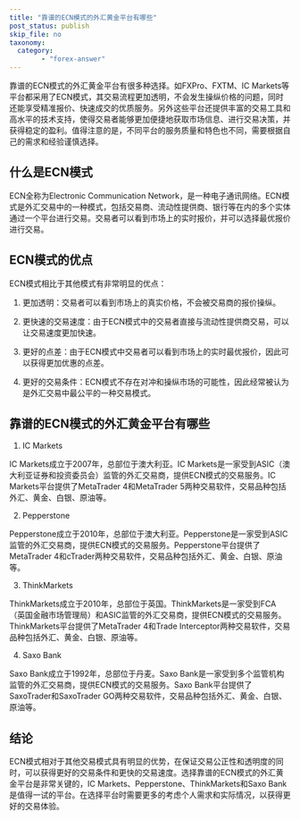 ```yaml
---
title: "靠谱的ECN模式的外汇黄金平台有哪些"
post_status: publish
skip_file: no
taxonomy:
  category:
        - "forex-answer"
---
```


靠谱的ECN模式的外汇黄金平台有很多种选择。如FXPro、FXTM、IC Markets等平台都采用了ECN模式，其交易流程更加透明，不会发生操纵价格的问题，同时还能享受精准报价、快速成交的优质服务。另外这些平台还提供丰富的交易工具和高水平的技术支持，使得交易者能够更加便捷地获取市场信息、进行交易决策，并获得稳定的盈利。值得注意的是，不同平台的服务质量和特色也不同，需要根据自己的需求和经验谨慎选择。

## 什么是ECN模式

ECN全称为Electronic Communication Network，是一种电子通讯网络。ECN模式是外汇交易中的一种模式，包括交易商、流动性提供商、银行等在内的多个实体通过一个平台进行交易。交易者可以看到市场上的实时报价，并可以选择最优报价进行交易。

## ECN模式的优点

ECN模式相比于其他模式有非常明显的优点：

1. 更加透明：交易者可以看到市场上的真实价格，不会被交易商的报价操纵。

2. 更快速的交易速度：由于ECN模式中的交易者直接与流动性提供商交易，可以让交易速度更加快速。

3. 更好的点差：由于ECN模式中交易者可以看到市场上的实时最优报价，因此可以获得更加优惠的点差。

4. 更好的交易条件：ECN模式不存在对冲和操纵市场的可能性，因此经常被认为是外汇交易中最公平的一种交易模式。

## 靠谱的ECN模式的外汇黄金平台有哪些

1. IC Markets

IC Markets成立于2007年，总部位于澳大利亚。IC Markets是一家受到ASIC（澳大利亚证券和投资委员会）监管的外汇交易商，提供ECN模式的交易服务。IC Markets平台提供了MetaTrader 4和MetaTrader 5两种交易软件，交易品种包括外汇、黄金、白银、原油等。

2. Pepperstone

Pepperstone成立于2010年，总部位于澳大利亚。Pepperstone是一家受到ASIC监管的外汇交易商，提供ECN模式的交易服务。Pepperstone平台提供了MetaTrader 4和cTrader两种交易软件，交易品种包括外汇、黄金、白银、原油等。

3. ThinkMarkets

ThinkMarkets成立于2010年，总部位于英国。ThinkMarkets是一家受到FCA（英国金融市场管理局）和ASIC监管的外汇交易商，提供ECN模式的交易服务。ThinkMarkets平台提供了MetaTrader 4和Trade Interceptor两种交易软件，交易品种包括外汇、黄金、白银、原油等。

4. Saxo Bank

Saxo Bank成立于1992年，总部位于丹麦。Saxo Bank是一家受到多个监管机构监管的外汇交易商，提供ECN模式的交易服务。Saxo Bank平台提供了SaxoTrader和SaxoTrader GO两种交易软件，交易品种包括外汇、黄金、白银、原油等。

## 结论

ECN模式相对于其他交易模式具有明显的优势，在保证交易公正性和透明度的同时，可以获得更好的交易条件和更快的交易速度。选择靠谱的ECN模式的外汇黄金平台是非常关键的，IC Markets、Pepperstone、ThinkMarkets和Saxo Bank是值得一试的平台。在选择平台时需要更多的考虑个人需求和实际情况，以获得更好的交易体验。 
